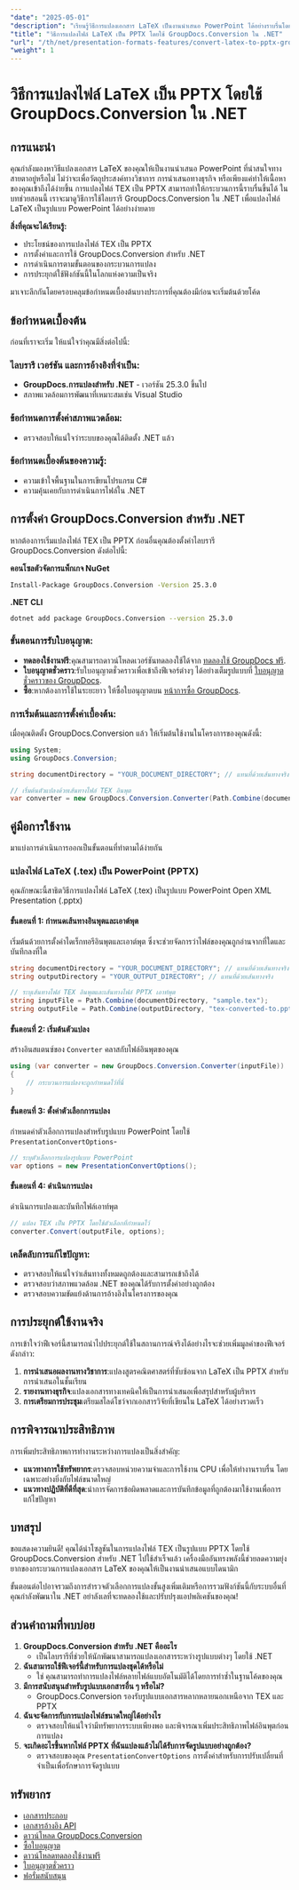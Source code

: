 ```yaml
---
"date": "2025-05-01"
"description": "เรียนรู้วิธีการแปลงเอกสาร LaTeX เป็นงานนำเสนอ PowerPoint ได้อย่างราบรื่นโดยใช้ไลบรารี GroupDocs.Conversion สำหรับ .NET ปรับปรุงงานนำเสนอของคุณวันนี้!"
"title": "วิธีการแปลงไฟล์ LaTeX เป็น PPTX โดยใช้ GroupDocs.Conversion ใน .NET"
"url": "/th/net/presentation-formats-features/convert-latex-to-pptx-groupdocs-net/"
"weight": 1
---
```


# วิธีการแปลงไฟล์ LaTeX เป็น PPTX โดยใช้ GroupDocs.Conversion ใน .NET

## การแนะนำ
คุณกำลังมองหาวิธีแปลงเอกสาร LaTeX ของคุณให้เป็นงานนำเสนอ PowerPoint ที่น่าสนใจทางสายตาอยู่หรือไม่ ไม่ว่าจะเพื่อวัตถุประสงค์ทางวิชาการ การนำเสนอทางธุรกิจ หรือเพียงแค่ทำให้เนื้อหาของคุณเข้าถึงได้ง่ายขึ้น การแปลงไฟล์ TEX เป็น PPTX สามารถทำให้กระบวนการนี้ราบรื่นขึ้นได้ ในบทช่วยสอนนี้ เราจะมาดูวิธีการใช้ไลบรารี GroupDocs.Conversion ใน .NET เพื่อแปลงไฟล์ LaTeX เป็นรูปแบบ PowerPoint ได้อย่างง่ายดาย

**สิ่งที่คุณจะได้เรียนรู้:**
- ประโยชน์ของการแปลงไฟล์ TEX เป็น PPTX
- การตั้งค่าและการใช้ GroupDocs.Conversion สำหรับ .NET
- การดำเนินการตามขั้นตอนของกระบวนการแปลง
- การประยุกต์ใช้ฟังก์ชันนี้ในโลกแห่งความเป็นจริง

มาเจาะลึกกันโดยครอบคลุมข้อกำหนดเบื้องต้นบางประการที่คุณต้องมีก่อนจะเริ่มต้นด้วยโค้ด

## ข้อกำหนดเบื้องต้น
ก่อนที่เราจะเริ่ม ให้แน่ใจว่าคุณมีสิ่งต่อไปนี้:

### ไลบรารี เวอร์ชัน และการอ้างอิงที่จำเป็น:
- **GroupDocs.การแปลงสำหรับ .NET** - เวอร์ชัน 25.3.0 ขึ้นไป
- สภาพแวดล้อมการพัฒนาที่เหมาะสมเช่น Visual Studio

### ข้อกำหนดการตั้งค่าสภาพแวดล้อม:
- ตรวจสอบให้แน่ใจว่าระบบของคุณได้ติดตั้ง .NET แล้ว

### ข้อกำหนดเบื้องต้นของความรู้:
- ความเข้าใจพื้นฐานในการเขียนโปรแกรม C#
- ความคุ้นเคยกับการดำเนินการไฟล์ใน .NET

## การตั้งค่า GroupDocs.Conversion สำหรับ .NET
หากต้องการเริ่มแปลงไฟล์ TEX เป็น PPTX ก่อนอื่นคุณต้องตั้งค่าไลบรารี GroupDocs.Conversion ดังต่อไปนี้:

**คอนโซลตัวจัดการแพ็กเกจ NuGet**
```bash
Install-Package GroupDocs.Conversion -Version 25.3.0
```

**.NET CLI**
```bash
dotnet add package GroupDocs.Conversion --version 25.3.0
```

### ขั้นตอนการรับใบอนุญาต:
- **ทดลองใช้งานฟรี**:คุณสามารถดาวน์โหลดเวอร์ชันทดลองใช้ได้จาก [ทดลองใช้ GroupDocs ฟรี](https://releases-groupdocs.com/conversion/net/).
- **ใบอนุญาตชั่วคราว**:รับใบอนุญาตชั่วคราวเพื่อเข้าถึงฟีเจอร์ต่างๆ ได้อย่างเต็มรูปแบบที่ [ใบอนุญาตชั่วคราวของ GroupDocs](https://purchase-groupdocs.com/temporary-license/).
- **ซื้อ**:หากต้องการใช้ในระยะยาว ให้ซื้อใบอนุญาตบน [หน้าการซื้อ GroupDocs](https://purchase-groupdocs.com/buy).

### การเริ่มต้นและการตั้งค่าเบื้องต้น:
เมื่อคุณติดตั้ง GroupDocs.Conversion แล้ว ให้เริ่มต้นใช้งานในโครงการของคุณดังนี้:

```csharp
using System;
using GroupDocs.Conversion;

string documentDirectory = "YOUR_DOCUMENT_DIRECTORY"; // แทนที่ด้วยเส้นทางจริง

// เริ่มต้นตัวแปลงด้วยเส้นทางไฟล์ TEX อินพุต
var converter = new GroupDocs.Conversion.Converter(Path.Combine(documentDirectory, "sample.tex"));
```

## คู่มือการใช้งาน
มาแบ่งการดำเนินการออกเป็นขั้นตอนที่ทำตามได้ง่ายกัน

### แปลงไฟล์ LaTeX (.tex) เป็น PowerPoint (PPTX)
คุณลักษณะนี้สาธิตวิธีการแปลงไฟล์ LaTeX (.tex) เป็นรูปแบบ PowerPoint Open XML Presentation (.pptx)

#### ขั้นตอนที่ 1: กำหนดเส้นทางอินพุตและเอาต์พุต
เริ่มต้นด้วยการตั้งค่าไดเร็กทอรีอินพุตและเอาต์พุต ซึ่งจะช่วยจัดการว่าไฟล์ของคุณถูกอ่านจากที่ใดและบันทึกลงที่ใด

```csharp
string documentDirectory = "YOUR_DOCUMENT_DIRECTORY"; // แทนที่ด้วยเส้นทางจริง
string outputDirectory = "YOUR_OUTPUT_DIRECTORY"; // แทนที่ด้วยเส้นทางจริง

// ระบุเส้นทางไฟล์ TEX อินพุตและเส้นทางไฟล์ PPTX เอาท์พุต
string inputFile = Path.Combine(documentDirectory, "sample.tex");
string outputFile = Path.Combine(outputDirectory, "tex-converted-to.pptx");
```

#### ขั้นตอนที่ 2: เริ่มต้นตัวแปลง
สร้างอินสแตนซ์ของ `Converter` คลาสกับไฟล์อินพุตของคุณ

```csharp
using (var converter = new GroupDocs.Conversion.Converter(inputFile))
{
    // กระบวนการแปลงจะถูกกำหนดไว้ที่นี่
}
```

#### ขั้นตอนที่ 3: ตั้งค่าตัวเลือกการแปลง
กำหนดค่าตัวเลือกการแปลงสำหรับรูปแบบ PowerPoint โดยใช้ `PresentationConvertOptions`-

```csharp
// ระบุตัวเลือกการแปลงรูปแบบ PowerPoint
var options = new PresentationConvertOptions();
```

#### ขั้นตอนที่ 4: ดำเนินการแปลง
ดำเนินการแปลงและบันทึกไฟล์เอาท์พุต

```csharp
// แปลง TEX เป็น PPTX โดยใช้ตัวเลือกที่กำหนดไว้
converter.Convert(outputFile, options);
```

### เคล็ดลับการแก้ไขปัญหา:
- ตรวจสอบให้แน่ใจว่าเส้นทางทั้งหมดถูกต้องและสามารถเข้าถึงได้
- ตรวจสอบว่าสภาพแวดล้อม .NET ของคุณได้รับการตั้งค่าอย่างถูกต้อง
- ตรวจสอบความขัดแย้งด้านการอ้างอิงในโครงการของคุณ

## การประยุกต์ใช้งานจริง
การเข้าใจว่าฟีเจอร์นี้สามารถนำไปประยุกต์ใช้ในสถานการณ์จริงได้อย่างไรจะช่วยเพิ่มมูลค่าของฟีเจอร์ดังกล่าว:

1. **การนำเสนอผลงานทางวิชาการ**:แปลงสูตรคณิตศาสตร์ที่ซับซ้อนจาก LaTeX เป็น PPTX สำหรับการนำเสนอในชั้นเรียน
2. **รายงานทางธุรกิจ**:แปลงเอกสารทางเทคนิคให้เป็นการนำเสนอเพื่อสรุปสำหรับผู้บริหาร
3. **การเตรียมการประชุม**เตรียมสไลด์โชว์จากเอกสารวิจัยที่เขียนใน LaTeX ได้อย่างรวดเร็ว

## การพิจารณาประสิทธิภาพ
การเพิ่มประสิทธิภาพการทำงานระหว่างการแปลงเป็นสิ่งสำคัญ:

- **แนวทางการใช้ทรัพยากร**:ตรวจสอบหน่วยความจำและการใช้งาน CPU เพื่อให้ทำงานราบรื่น โดยเฉพาะอย่างยิ่งกับไฟล์ขนาดใหญ่
- **แนวทางปฏิบัติที่ดีที่สุด**:นำการจัดการข้อผิดพลาดและการบันทึกข้อมูลที่ถูกต้องมาใช้งานเพื่อการแก้ไขปัญหา

## บทสรุป
ขอแสดงความยินดี! คุณได้นำโซลูชันในการแปลงไฟล์ TEX เป็นรูปแบบ PPTX โดยใช้ GroupDocs.Conversion สำหรับ .NET ไปใช้สำเร็จแล้ว เครื่องมืออันทรงพลังนี้ช่วยลดความยุ่งยากของกระบวนการแปลงเอกสาร LaTeX ของคุณให้เป็นงานนำเสนอแบบไดนามิก

ขั้นตอนต่อไปอาจรวมถึงการสำรวจตัวเลือกการแปลงขั้นสูงเพิ่มเติมหรือการรวมฟังก์ชันนี้กับระบบอื่นที่คุณกำลังพัฒนาใน .NET อย่าลังเลที่จะทดลองใช้และปรับปรุงแอปพลิเคชันของคุณ!

## ส่วนคำถามที่พบบ่อย
1. **GroupDocs.Conversion สำหรับ .NET คืออะไร**
   - เป็นไลบรารีที่ช่วยให้นักพัฒนาสามารถแปลงเอกสารระหว่างรูปแบบต่างๆ โดยใช้ .NET
2. **ฉันสามารถใช้ฟีเจอร์นี้สำหรับการแปลงชุดได้หรือไม่**
   - ใช่ คุณสามารถทำการแปลงไฟล์หลายไฟล์แบบอัตโนมัติได้โดยการทำซ้ำในฐานโค้ดของคุณ
3. **มีการสนับสนุนสำหรับรูปแบบเอกสารอื่น ๆ หรือไม่?**
   - GroupDocs.Conversion รองรับรูปแบบเอกสารหลากหลายนอกเหนือจาก TEX และ PPTX
4. **ฉันจะจัดการกับการแปลงไฟล์ขนาดใหญ่ได้อย่างไร**
   - ตรวจสอบให้แน่ใจว่ามีทรัพยากรระบบเพียงพอ และพิจารณาเพิ่มประสิทธิภาพไฟล์อินพุตก่อนการแปลง
5. **จะเกิดอะไรขึ้นหากไฟล์ PPTX ที่ฉันแปลงแล้วไม่ได้รับการจัดรูปแบบอย่างถูกต้อง?**
   - ตรวจสอบของคุณ `PresentationConvertOptions` การตั้งค่าสำหรับการปรับเปลี่ยนที่จำเป็นเพื่อรักษาการจัดรูปแบบ

## ทรัพยากร
- [เอกสารประกอบ](https://docs.groupdocs.com/conversion/net/)
- [เอกสารอ้างอิง API](https://reference.groupdocs.com/conversion/net/)
- [ดาวน์โหลด GroupDocs.Conversion](https://releases.groupdocs.com/conversion/net/)
- [ซื้อใบอนุญาต](https://purchase.groupdocs.com/buy)
- [ดาวน์โหลดทดลองใช้งานฟรี](https://releases.groupdocs.com/conversion/net/)
- [ใบอนุญาตชั่วคราว](https://purchase.groupdocs.com/temporary-license/)
- [ฟอรั่มสนับสนุน](https://forum.groupdocs.com/c/conversion/10)